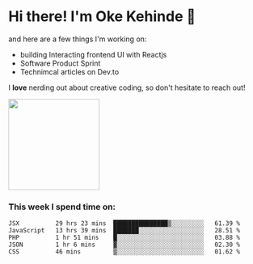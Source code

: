# Hi there! I'm Oke Kehinde :cowboy_hat_face:

and here are a few things I'm working on:

- building Interacting frontend UI with Reactjs
- Software Product Sprint
- Technimcal articles on Dev.to

I **love** nerding out about creative coding, so don't hesitate to reach out!


<img height="180em" src="https://github-readme-stats.vercel.app/api?username=okeken&show_icons=true&hide_border=true&&count_private=true&include_all_commits=true" />

### This week I spend time on:

<!--START_SECTION:waka-->
```text
JSX          29 hrs 23 mins  ███████████████▒░░░░░░░░░   61.39 % 
JavaScript   13 hrs 39 mins  ███████░░░░░░░░░░░░░░░░░░   28.51 % 
PHP          1 hr 51 mins    █░░░░░░░░░░░░░░░░░░░░░░░░   03.88 % 
JSON         1 hr 6 mins     ▓░░░░░░░░░░░░░░░░░░░░░░░░   02.30 % 
CSS          46 mins         ▒░░░░░░░░░░░░░░░░░░░░░░░░   01.62 % 
```
<!--END_SECTION:waka-->
